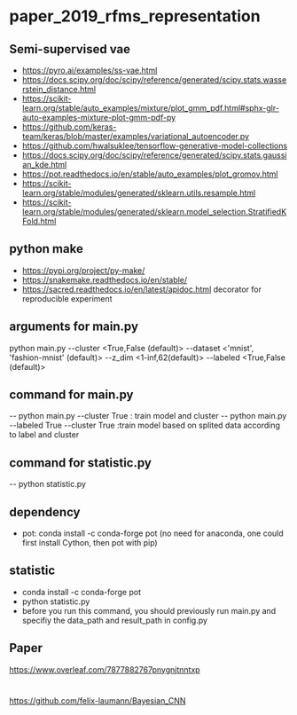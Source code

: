 # paper_2019_rfms_representation
## Semi-supervised vae
- https://pyro.ai/examples/ss-vae.html
- https://docs.scipy.org/doc/scipy/reference/generated/scipy.stats.wasserstein_distance.html
- https://scikit-learn.org/stable/auto_examples/mixture/plot_gmm_pdf.html#sphx-glr-auto-examples-mixture-plot-gmm-pdf-py
- https://github.com/keras-team/keras/blob/master/examples/variational_autoencoder.py
- https://github.com/hwalsuklee/tensorflow-generative-model-collections
- https://docs.scipy.org/doc/scipy/reference/generated/scipy.stats.gaussian_kde.html
- https://pot.readthedocs.io/en/stable/auto_examples/plot_gromov.html
- https://scikit-learn.org/stable/modules/generated/sklearn.utils.resample.html
- https://scikit-learn.org/stable/modules/generated/sklearn.model_selection.StratifiedKFold.html
## python make
- https://pypi.org/project/py-make/
- https://snakemake.readthedocs.io/en/stable/
- https://sacred.readthedocs.io/en/latest/apidoc.html  decorator for reproducible experiment
## arguments for main.py
  python main.py
  --cluster <True,False (default)>
  --dataset <'mnist', 'fashion-mnist' (default)>
  --z_dim <1-inf,62(default)>
  --labeled <True,False (default)>
  
## command for main.py
-- python main.py --cluster True : train model and cluster
-- python main.py --labeled True --cluster True :train model based on splited data according to label and cluster
## command for statistic.py
-- python statistic.py
  
## dependency
- pot: conda install -c conda-forge pot (no need for anaconda, one could first install Cython, then pot with pip)

## statistic
- conda install -c conda-forge pot
- python statistic.py
- before you run this command, you should previously run main.py and specifiy the data_path and result_path in config.py

## Paper
https://www.overleaf.com/7877882767pnygnjtnntxp

# 
https://github.com/felix-laumann/Bayesian_CNN

 
